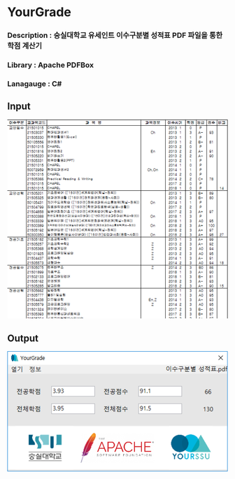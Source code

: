 # YourGrade
### Description : 숭실대학교 유세인트 이수구분별 성적표 PDF 파일을 통한 학점 계산기
### Library : Apache PDFBox
### Lanagauge : C#

## Input
![pdf_example](./YourGrade/pdf_example.PNG)

## Output
![output_example](./YourGrade/output_example.PNG)
